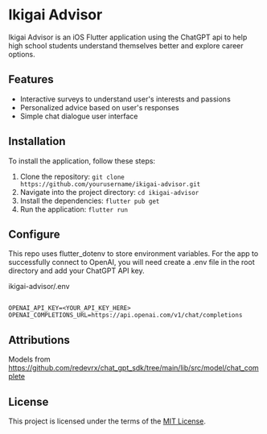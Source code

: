 # Ikigai Advisor

Ikigai Advisor is an iOS Flutter application using the ChatGPT api to help high school students understand themselves better and explore career options.

## Features

- Interactive surveys to understand user's interests and passions
- Personalized advice based on user's responses
- Simple chat dialogue user interface

## Installation

To install the application, follow these steps:

1. Clone the repository: `git clone https://github.com/yourusername/ikigai-advisor.git`
2. Navigate into the project directory: `cd ikigai-advisor`
3. Install the dependencies: `flutter pub get`
4. Run the application: `flutter run`

## Configure

This repo uses flutter_dotenv to store environment variables. For the app to successfully connect to OpenAI, you will need create a .env file in the root directory and add your ChatGPT API key.

ikigai-advisor/.env

```

OPENAI_API_KEY=<YOUR_API_KEY_HERE>
OPENAI_COMPLETIONS_URL=https://api.openai.com/v1/chat/completions

```

## Attributions

Models from https://github.com/redevrx/chat_gpt_sdk/tree/main/lib/src/model/chat_complete

## License

This project is licensed under the terms of the [MIT License](LICENSE).
